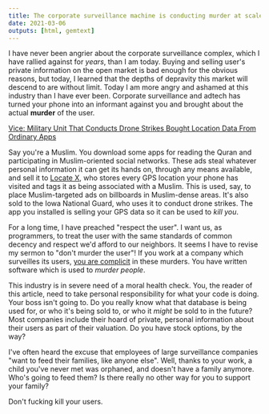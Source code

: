 ```yaml
---
title: The corporate surveillance machine is conducting murder at scale
date: 2021-03-06
outputs: [html, gemtext]
---
```


I have never been angrier about the corporate surveillance complex, which I have
rallied against for *years*, than I am today. Buying and selling user's private
information on the open market is bad enough for the obvious reasons, but today,
I learned that the depths of depravity this market will descend to are without
limit. Today I am more angry and ashamed at this industry than I have ever been.
Corporate surveillance and adtech has turned your phone into an informant
against you and brought about the actual **murder** of the user.

[Vice: Military Unit That Conducts Drone Strikes Bought Location Data From Ordinary Apps](https://www.vice.com/en/article/y3g97x/location-data-apps-drone-strikes-iowa-national-guard)

Say you're a Muslim. You download some apps for reading the Quran and
participating in Muslim-oriented social networks. These ads steal whatever
personal information it can get its hands on, through any means available, and
sell it to [Locate X][0], who stores every GPS location your phone has visited
and tags it as being associated with a Muslim. This is used, say, to place
Muslim-targeted ads on billboards in Muslim-dense areas. It's also sold to the
Iowa National Guard, who uses it to conduct drone strikes. The app you installed
is selling your GPS data so it can be used to *kill you*.

[0]: https://trademarks.justia.com/874/53/locate-87453515.html

For a long time, I have preached "respect the user". I want us, as programmers,
to treat the user with the same standards of common decency and respect we'd
afford to our neighbors. It seems I have to revise my sermon to "don't murder
the user"! If you work at a company which surveilles its users, [you are
complicit][1] in these murders. You have written software which is used to
*murder people*.

[1]: https://drewdevault.com/2020/05/05/We-are-complicit-in-our-employers-deeds.html

This industry is in severe need of a moral health check. You, the reader of
this article, need to take personal responsibility for what your code is doing.
Your boss isn't going to. Do you really know what that database is being used
for, or who it's being sold to, or who it *might* be sold to in the future? Most
companies include their hoard of private, personal information about their users
as part of their valuation. Do you have stock options, by the way?

I've often heard the excuse that employees of large surveillance companies "want
to feed their families, like anyone else". Well, thanks to your work, a child
you've never met was orphaned, and doesn't have a family anymore. Who's going to
feed them? Is there really no other way for you to support your family?

Don't fucking kill your users.
